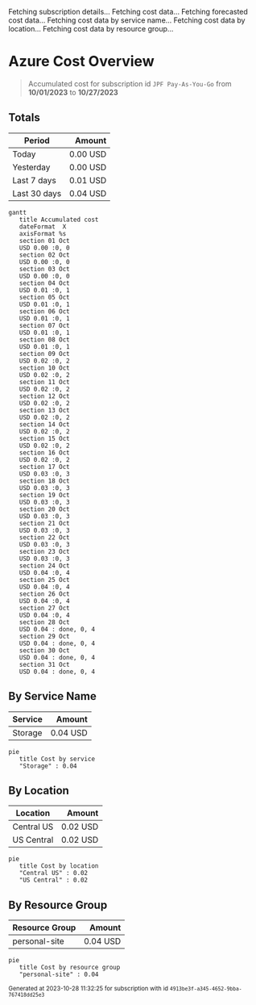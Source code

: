 Fetching subscription details...
Fetching cost data...
Fetching forecasted cost data...
Fetching cost data by service name...
Fetching cost data by location...
Fetching cost data by resource group...
# Azure Cost Overview

> Accumulated cost for subscription id `JPF Pay-As-You-Go` from **10/01/2023** to **10/27/2023**

## Totals

|Period|Amount|
|---|---:|
|Today|0.00 USD|
|Yesterday|0.00 USD|
|Last 7 days|0.01 USD|
|Last 30 days|0.04 USD|

```mermaid
gantt
   title Accumulated cost
   dateFormat  X
   axisFormat %s
   section 01 Oct
   USD 0.00 :0, 0
   section 02 Oct
   USD 0.00 :0, 0
   section 03 Oct
   USD 0.00 :0, 0
   section 04 Oct
   USD 0.01 :0, 1
   section 05 Oct
   USD 0.01 :0, 1
   section 06 Oct
   USD 0.01 :0, 1
   section 07 Oct
   USD 0.01 :0, 1
   section 08 Oct
   USD 0.01 :0, 1
   section 09 Oct
   USD 0.02 :0, 2
   section 10 Oct
   USD 0.02 :0, 2
   section 11 Oct
   USD 0.02 :0, 2
   section 12 Oct
   USD 0.02 :0, 2
   section 13 Oct
   USD 0.02 :0, 2
   section 14 Oct
   USD 0.02 :0, 2
   section 15 Oct
   USD 0.02 :0, 2
   section 16 Oct
   USD 0.02 :0, 2
   section 17 Oct
   USD 0.03 :0, 3
   section 18 Oct
   USD 0.03 :0, 3
   section 19 Oct
   USD 0.03 :0, 3
   section 20 Oct
   USD 0.03 :0, 3
   section 21 Oct
   USD 0.03 :0, 3
   section 22 Oct
   USD 0.03 :0, 3
   section 23 Oct
   USD 0.03 :0, 3
   section 24 Oct
   USD 0.04 :0, 4
   section 25 Oct
   USD 0.04 :0, 4
   section 26 Oct
   USD 0.04 :0, 4
   section 27 Oct
   USD 0.04 :0, 4
   section 28 Oct
   USD 0.04 : done, 0, 4
   section 29 Oct
   USD 0.04 : done, 0, 4
   section 30 Oct
   USD 0.04 : done, 0, 4
   section 31 Oct
   USD 0.04 : done, 0, 4
```

## By Service Name

|Service|Amount|
|---|---:|
|Storage|0.04 USD|

```mermaid
pie
   title Cost by service
   "Storage" : 0.04
```

## By Location

|Location|Amount|
|---|---:|
|Central US|0.02 USD|
|US Central|0.02 USD|

```mermaid
pie
   title Cost by location
   "Central US" : 0.02
   "US Central" : 0.02
```

## By Resource Group

|Resource Group|Amount|
|---|---:|
|personal-site|0.04 USD|

```mermaid
pie
   title Cost by resource group
   "personal-site" : 0.04
```

<sup>Generated at 2023-10-28 11:32:25 for subscription with id `4913be3f-a345-4652-9bba-767418dd25e3`</sup>
